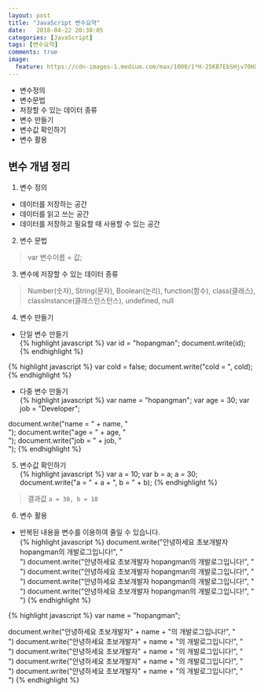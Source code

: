 ```yaml
---
layout: post
title: "JavaScript 변수요약"
date:   2018-04-22 20:38:05
categories: [JavaScript]
tags: [변수요약]
comments: true
image:
  feature: https://cdn-images-1.medium.com/max/1000/1*H-25KB7EbSHjv70HXrdl6w.png
---
```

* 변수정의  
* 변수문법  
* 저장할 수 있는 데이터 종류  
* 변수 만들기  
* 변수값 확인하기  
* 변수 활용  
<!--more-->  
  
## 변수 개념 정리  
1. 변수 정의  
* 데이터를 저장하는 공간  
* 데이터를 읽고 쓰는 공간  
* 데이터를 저장하고 필요할 때 사용할 수 있는 공간  
  
2. 변수 문법  
> var 변수이름 = 값;  
  
3. 변수에 저장할 수 있는 데이터 종류  
> Number(숫자), String(문자), Boolean(논리), function(함수), class(클래스), classInstance(클래스인스턴스), undefined, null  
  
4. 변수 만들기  
* 단일 변수 만들기  
{% highlight javascript %}
var id = "hopangman";
document.write(id);
{% endhighlight %}

{% highlight javascript %}
var cold = false;
document.write("cold = ", cold);
{% endhighlight %}
  
* 다중 변수 만들기  
{% highlight javascript %}
var name = "hopangman";
var age = 30;
var job = "Developer";

document.write("name = " + name, "<br>");
document.write("age = " + age, "<br>");
document.write("job = " + job, "<br>");
{% endhighlight %}
  
5. 변수값 확인하기  
{% highlight javascript %}
var a = 10;
var b = a;
a = 30;
document.write("a = " + a + ", b = " + b);
{% endhighlight %}
> 결과값 `a = 30, b = 10`  
  
6. 변수 활용  
* 반복된 내용을 변수를 이용하여 줄일 수 있습니다.  
{% highlight javascript %}
document.write("안녕하세요 초보개발자 hopangman의 개발로그입니다!", "<br>")
document.write("안녕하세요 초보개발자 hopangman의 개발로그입니다!", "<br>")
document.write("안녕하세요 초보개발자 hopangman의 개발로그입니다!", "<br>")
document.write("안녕하세요 초보개발자 hopangman의 개발로그입니다!", "<br>")
document.write("안녕하세요 초보개발자 hopangman의 개발로그입니다!", "<br>")
{% endhighlight %}

{% highlight javascript %}
var name = "hopangman";

document.write("안녕하세요 초보개발자" + name + "의 개발로그입니다!", "<br>")
document.write("안녕하세요 초보개발자" + name + "의 개발로그입니다!", "<br>")
document.write("안녕하세요 초보개발자" + name + "의 개발로그입니다!", "<br>")
document.write("안녕하세요 초보개발자" + name + "의 개발로그입니다!", "<br>")
document.write("안녕하세요 초보개발자" + name + "의 개발로그입니다!", "<br>")
{% endhighlight %}
